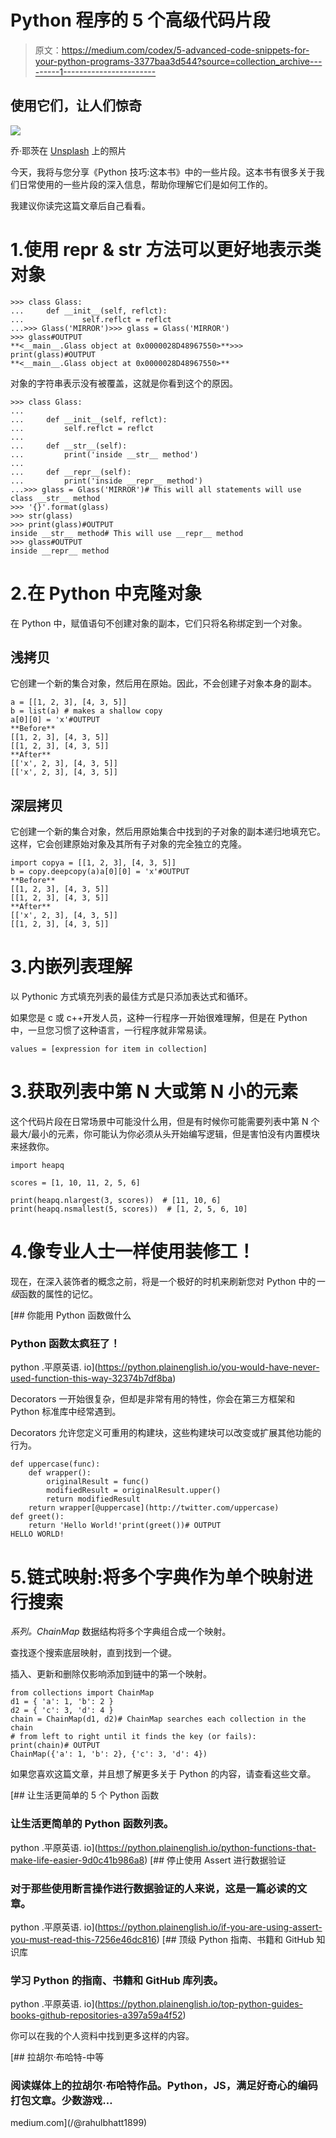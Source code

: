 # Python 程序的 5 个高级代码片段

> 原文：<https://medium.com/codex/5-advanced-code-snippets-for-your-python-programs-3377baa3d544?source=collection_archive---------1----------------------->

## 使用它们，让人们惊奇

![](img/2b2fa09f0582ef4987f298b44c3e9c82.png)

乔·耶茨在 [Unsplash](https://unsplash.com?utm_source=medium&utm_medium=referral) 上的照片

今天，我将与您分享《Python 技巧:这本书》中的一些片段。这本书有很多关于我们日常使用的一些片段的深入信息，帮助你理解它们是如何工作的。

我建议你读完这篇文章后自己看看。

# 1.使用 __repr__ & __str__ 方法可以更好地表示类对象

```
>>> class Glass:
...     def __init__(self, reflct):
...             self.reflct = reflct
...>>> Glass('MIRROR')>>> glass = Glass('MIRROR')
>>> glass#OUTPUT
**<__main__.Glass object at 0x0000028D48967550>**>>> print(glass)#OUTPUT
**<__main__.Glass object at 0x0000028D48967550>**
```

对象的字符串表示没有被覆盖，这就是你看到这个的原因。

```
>>> class Glass:
...
...     def __init__(self, reflct):
...         self.reflct = reflct
...
...     def __str__(self):
...         print('inside __str__ method')
...
...     def __repr__(self):
...         print('inside __repr__ method')
...>>> glass = Glass('MIRROR')# This will all statements will use class __str__ method
>>> '{}'.format(glass)
>>> str(glass)
>>> print(glass)#OUTPUT
inside __str__ method# This will use __repr__ method
>>> glass#OUTPUT
inside __repr__ method
```

# 2.在 Python 中克隆对象

在 Python 中，赋值语句不创建对象的副本，它们只将名称绑定到一个对象。

## 浅拷贝

它创建一个新的集合对象，然后用在原始。因此，不会创建子对象本身的副本。

```
a = [[1, 2, 3], [4, 3, 5]]
b = list(a) # makes a shallow copy
a[0][0] = 'x'#OUTPUT
**Before**
[[1, 2, 3], [4, 3, 5]]
[[1, 2, 3], [4, 3, 5]]
**After**
[['x', 2, 3], [4, 3, 5]]
[['x', 2, 3], [4, 3, 5]]
```

## 深层拷贝

它创建一个新的集合对象，然后用原始集合中找到的子对象的副本递归地填充它。这样，它会创建原始对象及其所有子对象的完全独立的克隆。

```
import copya = [[1, 2, 3], [4, 3, 5]]
b = copy.deepcopy(a)a[0][0] = 'x'#OUTPUT
**Before**
[[1, 2, 3], [4, 3, 5]]
[[1, 2, 3], [4, 3, 5]]
**After**
[['x', 2, 3], [4, 3, 5]]
[[1, 2, 3], [4, 3, 5]]
```

# 3.内嵌列表理解

以 Pythonic 方式填充列表的最佳方式是只添加表达式和循环。

如果您是 c 或 c++开发人员，这种一行程序一开始很难理解，但是在 Python 中，一旦您习惯了这种语言，一行程序就非常易读。

```
values = [expression for item in collection]
```

# 3.获取列表中第 N 大或第 N 小的元素

这个代码片段在日常场景中可能没什么用，但是有时候你可能需要列表中第 N 个最大/最小的元素，你可能认为你必须从头开始编写逻辑，但是害怕没有内置模块来拯救你。

```
import heapq

scores = [1, 10, 11, 2, 5, 6]

print(heapq.nlargest(3, scores))  # [11, 10, 6]
print(heapq.nsmallest(5, scores))  # [1, 2, 5, 6, 10]
```

# 4.像专业人士一样使用装修工！

现在，在深入装饰者的概念之前，将是一个极好的时机来刷新您对 Python 中的*一级*函数的属性的记忆。

[](https://python.plainenglish.io/you-would-have-never-used-function-this-way-32374b7df8ba) [## 你能用 Python 函数做什么

### Python 函数太疯狂了！

python .平原英语. io](https://python.plainenglish.io/you-would-have-never-used-function-this-way-32374b7df8ba) 

Decorators 一开始很复杂，但却是非常有用的特性，你会在第三方框架和 Python 标准库中经常遇到。

Decorators 允许您定义可重用的构建块，这些构建块可以改变或扩展其他功能的行为。

```
def uppercase(func):
    def wrapper():
        originalResult = func()
        modifiedResult = originalResult.upper()
        return modifiedResult
    return wrapper[@uppercase](http://twitter.com/uppercase)
def greet():
    return 'Hello World!'print(greet())# OUTPUT 
HELLO WORLD!
```

# 5.链式映射:将多个字典作为单个映射进行搜索

*系列。ChainMap* 数据结构将多个字典组合成一个映射。

查找逐个搜索底层映射，直到找到一个键。

插入、更新和删除仅影响添加到链中的第一个映射。

```
from collections import ChainMap
d1 = { 'a': 1, 'b': 2 }
d2 = { 'c': 3, 'd': 4 }
chain = ChainMap(d1, d2)# ChainMap searches each collection in the chain
# from left to right until it finds the key (or fails):
print(chain)# OUTPUT 
ChainMap({'a': 1, 'b': 2}, {'c': 3, 'd': 4})
```

如果您喜欢这篇文章，并且想了解更多关于 Python 的内容，请查看这些文章。

[](https://python.plainenglish.io/python-functions-that-make-life-easier-9d0c41b986a8) [## 让生活更简单的 5 个 Python 函数

### 让生活更简单的 Python 函数列表。

python .平原英语. io](https://python.plainenglish.io/python-functions-that-make-life-easier-9d0c41b986a8) [](https://python.plainenglish.io/if-you-are-using-assert-you-must-read-this-7256e46dc816) [## 停止使用 Assert 进行数据验证

### 对于那些使用断言操作进行数据验证的人来说，这是一篇必读的文章。

python .平原英语. io](https://python.plainenglish.io/if-you-are-using-assert-you-must-read-this-7256e46dc816) [](https://python.plainenglish.io/top-python-guides-books-github-repositories-a397a59a4f52) [## 顶级 Python 指南、书籍和 GitHub 知识库

### 学习 Python 的指南、书籍和 GitHub 库列表。

python .平原英语. io](https://python.plainenglish.io/top-python-guides-books-github-repositories-a397a59a4f52) 

你可以在我的个人资料中找到更多这样的内容。

[](/@rahulbhatt1899) [## 拉胡尔·布哈特-中等

### 阅读媒体上的拉胡尔·布哈特作品。Python，JS，满足好奇心的编码打包文章。少数游戏…

medium.com](/@rahulbhatt1899)